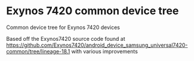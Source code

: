 # Exynos 7420 common device tree
Common device tree for Exynos 7420 devices <br>

Based off the Exynos7420 source code found at https://github.com/Exynos7420/android_device_samsung_universal7420-common/tree/lineage-18.1 with various improvements
